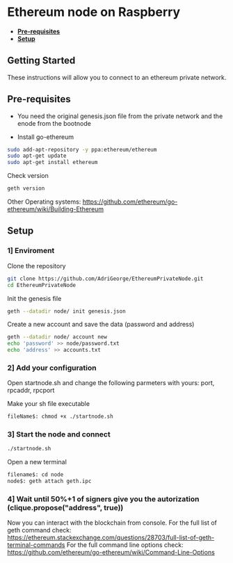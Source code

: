 # Ethereum node on Raspberry

* **[Pre-requisites](#pre-requisites)**
* **[Setup](#setup)**

## Getting Started

These instructions will allow you to connect to an ethereum private network. 

## Pre-requisites

* You need the original genesis.json file from the private network and the enode from the bootnode

* Install go-ethereum


```sh
sudo add-apt-repository -y ppa:ethereum/ethereum
sudo apt-get update
sudo apt-get install ethereum
```

Check version
```sh
geth version
```

Other Operating systems: <https://github.com/ethereum/go-ethereum/wiki/Building-Ethereum>

## Setup
###  1]  Enviroment

Clone the repository
```sh
git clone https://github.com/AdriGeorge/EthereumPrivateNode.git
cd EthereumPrivateNode
```
Init the genesis file
```sh
geth --datadir node/ init genesis.json
```
Create a new account and save the data (password and address)
```sh
geth --datadir node/ account new
echo 'password' >> node/password.txt
echo 'address' >> accounts.txt
```

### 2] Add your configuration

Open startnode.sh and change the following parmeters with yours: port, rpcaddr, rpcport

Make your sh file executable
```sh
fileName$: chmod +x ./startnode.sh
```

###  3]  Start the node and connect

```sh
./startnode.sh
```

Open a new terminal

```sh
filename$: cd node
node$: geth attach geth.ipc
```


###  4]  Wait until 50%+1 of signers give you the autorization (clique.propose("address", true))

Now you can interact with the blockchain from console.
For the full list of geth command check: 
https://ethereum.stackexchange.com/questions/28703/full-list-of-geth-terminal-commands
For the full command line options check:
https://github.com/ethereum/go-ethereum/wiki/Command-Line-Options
